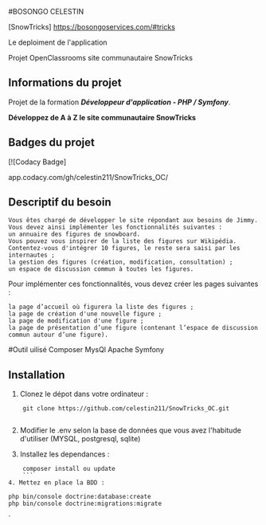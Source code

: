 #BOSONGO CELESTIN

[SnowTricks]
https://bosongoservices.com/#tricks

Le deploiment de l'application

Projet OpenClassrooms site communautaire SnowTricks

## Informations du projet

Projet de la formation ***Développeur d'application - PHP / Symfony***.

**Développez de A à Z le site communautaire SnowTricks**

## Badges du projet

[![Codacy Badge]

app.codacy.com/gh/celestin211/SnowTricks_OC/

## Descriptif du besoin

    Vous êtes chargé de développer le site répondant aux besoins de Jimmy.
    Vous devez ainsi implémenter les fonctionnalités suivantes :
    un annuaire des figures de snowboard.
    Vous pouvez vous inspirer de la liste des figures sur Wikipédia. Contentez-vous d'intégrer 10 figures, le reste sera saisi par les internautes ;
    la gestion des figures (création, modification, consultation) ;
    un espace de discussion commun à toutes les figures.

Pour implémenter ces fonctionnalités, vous devez créer les pages suivantes :

    la page d’accueil où figurera la liste des figures ;
    la page de création d'une nouvelle figure ;
    la page de modification d'une figure ;
    la page de présentation d’une figure (contenant l’espace de discussion commun autour d’une figure).
    
#Outil uilisé
    Composer
    MysQl
    Apache
    Symfony 



## Installation

1. Clonez le dépot dans votre ordinateur :
```
    git clone https://github.com/celestin211/SnowTricks_OC.git
    
```

2. Modifier le .env selon la base de données que vous avez l'habitude d'utiliser (MYSQL, postgresql, sqlite)

3. Installez les dependances :
```
    composer install ou update
    ```
4. Mettez en place la BDD :
```
    php bin/console doctrine:database:create
    php bin/console doctrine:migrations:migrate
`
